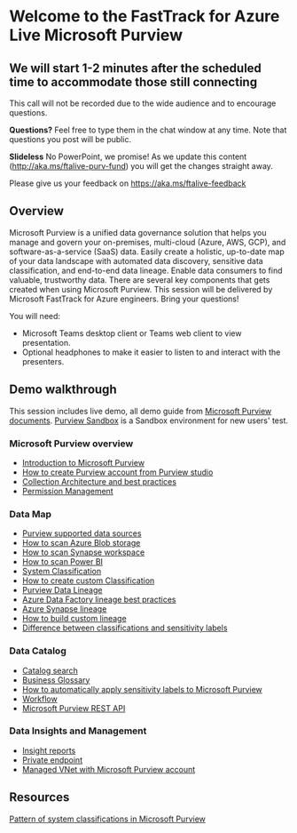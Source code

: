 # Welcome to the FastTrack for Azure Live Microsoft Purview

## We will start 1-2 minutes after the scheduled time to accommodate those still connecting

This call will not be recorded due to the wide audience and to encourage questions.

**Questions?** Feel free to type them in the chat window at any time. Note that questions you post will be public.

**Slideless** No PowerPoint, we promise! As we update this content (http://aka.ms/ftalive-purv-fund) you will get the changes straight away.

Please give us your feedback on https://aka.ms/ftalive-feedback

## Overview

Microsoft Purview is a unified data governance solution that helps you manage and govern your on-premises, multi-cloud (Azure, AWS, GCP), and software-as-a-service (SaaS) data. Easily create a holistic, up-to-date map of your data landscape with automated data discovery, sensitive data classification, and end-to-end data lineage. Enable data consumers to find valuable, trustworthy data. There are several key components that gets created when using Microsoft Purview. This session will be delivered by Microsoft FastTrack for Azure engineers. Bring your questions!

You will need:

- Microsoft Teams desktop client or Teams web client to view presentation.
- Optional headphones to make it easier to listen to and interact with the presenters.

## Demo walkthrough

This session includes live demo, all demo guide from [Microsoft Purview documents](https://docs.microsoft.com/azure/purview/).
[Purview Sandbox](https://github.com/Azure/Azure-Purview-Starter-Kit) is a Sandbox environment for new users' test.

### Microsoft Purview overview

- [Introduction to Microsoft Purview](https://docs.microsoft.com/azure/purview/overview)
- [How to create Purview account from Purview studio](https://docs.microsoft.com/azure/purview/create-catalog-portal)
- [Collection Architecture and best practices](https://docs.microsoft.com/azure/purview/concept-best-practices-collections)
- [Permission Management](https://docs.microsoft.com/azure/purview/catalog-permissions)

### Data Map

- [Purview supported data sources](https://docs.microsoft.com/azure/purview/azure-purview-connector-overview)
- [How to scan Azure Blob storage](https://docs.microsoft.com/azure/purview/register-scan-azure-blob-storage-source)
- [How to scan Synapse workspace](https://docs.microsoft.com/azure/purview/register-scan-synapse-workspace)
- [How to scan Power BI](https://docs.microsoft.com/azure/purview/register-scan-power-bi-tenant)
- [System Classification](https://docs.microsoft.com/azure/purview/apply-classifications)
- [How to create custom Classification](https://docs.microsoft.com/azure/purview/create-a-custom-classification-and-classification-rule)
- [Purview Data Lineage](https://docs.microsoft.com/azure/purview/catalog-lineage-user-guide)
- [Azure Data Factory lineage best practices](https://docs.microsoft.com/azure/purview/concept-best-practices-lineage-azure-data-factory)
- [Azure Synapse lineage](https://docs.microsoft.com/azure/purview/how-to-lineage-azure-synapse-analytics)
- [How to build custom lineage](https://github.com/wjohnson/pyapacheatlas/blob/master/samples/CRUD/create_entity_and_lineage.py)
- [Difference between classifications and sensitivity labels](https://docs.microsoft.com/azure/purview/sensitivity-labels-frequently-asked-questions)

### Data Catalog

- [Catalog search](https://docs.microsoft.com/azure/purview/concept-search)
- [Business Glossary](https://docs.microsoft.com/azure/purview/concept-business-glossary)
- [How to automatically apply sensitivity labels to Microsoft Purview](https://docs.microsoft.com/azure/purview/how-to-automatically-label-your-content)
- [Workflow](https://docs.microsoft.com/azure/purview/concept-workflow)
- [Microsoft Purview REST API](https://docs.microsoft.com/rest/api/purview/)

### Data Insights and Management

- [Insight reports](https://docs.microsoft.com/azure/purview/asset-insights)
- [Private endpoint](https://docs.microsoft.com/azure/purview/catalog-private-link)
- [Managed VNet with Microsoft Purview account](https://docs.microsoft.com/azure/purview/catalog-managed-vnet)

## Resources

[Pattern of system classifications in Microsoft Purview](https://docs.microsoft.com/azure/purview/supported-classifications)
